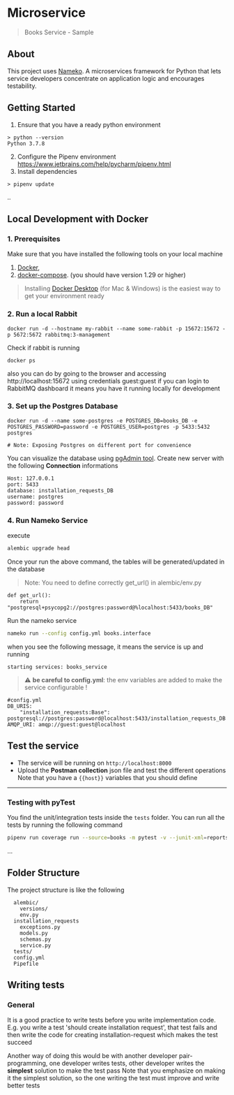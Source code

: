 # Microservice

> Books Service - Sample



## About

This project uses [Nameko](http://feathersjs.com). A microservices framework for Python that lets service developers concentrate on application logic and encourages testability.


## Getting Started

1. Ensure that you have a ready python environment
```
> python --version
Python 3.7.8
```
2. Configure the Pipenv environment https://www.jetbrains.com/help/pycharm/pipenv.html
3. Install dependencies
```
> pipenv update
```
..

## Local Development with Docker

### 1. Prerequisites
Make sure that you have installed the following tools on your local machine
1. [Docker](https://docs.docker.com/install/#supported-platforms),
2. [docker-compose](https://docs.docker.com/compose/install/). (you should have version 1.29 or higher)
>  Installing [Docker Desktop](https://www.docker.com/products/docker-desktop) (for Mac & Windows) is the easiest way to get your environment ready


### 2. Run a local Rabbit
```
docker run -d --hostname my-rabbit --name some-rabbit -p 15672:15672 -p 5672:5672 rabbitmq:3-management
```

Check if rabbit is running
```
docker ps
```
also you can do by going to the browser and accessing http://localhost:15672 using credentials guest:guest if you can login to RabbitMQ dashboard it means you have it running locally for development

### 3. Set up the Postgres Database
```
docker run -d --name some-postgres -e POSTGRES_DB=books_DB -e POSTGRES_PASSWORD=password -e POSTGRES_USER=postgres -p 5433:5432 postgres

# Note: Exposing Postgres on different port for convenience
```

You can visualize the database using [pgAdmin tool](https://www.pgadmin.org/).
Create new server with the following **Connection** informations
```
Host: 127.0.0.1
port: 5433
database: installation_requests_DB
username: postgres
password: password
```

### 4. Run Nameko Service
execute
```bash
alembic upgrade head
```
Once your run the above command, the tables will be generated/updated in the database

> Note: You need to define correctly get_url() in alembic/env.py
```
def get_url():
    return "postgresql+psycopg2://postgres:password@%localhost:5433/books_DB"
```



Run the nameko service
```bash
nameko run --config config.yml books.interface
```
when you see the following message, it means the service is up and running
```
starting services: books_service
```

> :warning: **be careful to config.yml**: the env variables are added to make the service configurable !
```
#config.yml
DB_URIS:
    "installation_requests:Base": postgresql://postgres:password@localhost:5433/installation_requests_DB
AMQP_URI: amqp://guest:guest@localhost
```

## Test the service
- The service will be running on ```http://localhost:8000```
- Upload the **Postman collection** json file and test the different operations
Note that you have a `{{host}}` variables that you should define 
----------------------------

### Testing with pyTest
You find the unit/integration tests inside the `tests` folder.
You can run all the tests by running the following command

```bash
pipenv run coverage run --source=books -m pytest -v --junit-xml=reports/report.xml  tests && pipenv run coverage xml
```
...

## Folder Structure

The project structure is like the following
```
  alembic/
    versions/
    env.py
  installation_requests
    exceptions.py
    models.py
    schemas.py
    service.py
  tests/
  config.yml
  Pipefile
```

## Writing tests

### General
It is a good practice to write tests before you write implementation code.
E.g. you write a test 'should create installation request', that test fails and then write the code for creating installation-request which makes the test succeed

Another way of doing this would be with another developer pair-programming, one developer writes tests, other developer writes the **simplest** solution to make the test pass
Note that you emphasize on making it the simplest solution, so the one writing the test must improve and write better tests
